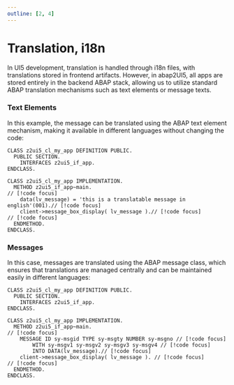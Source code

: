 ```yaml
---
outline: [2, 4]
---
```

# Translation, i18n

In UI5 development, translation is handled through i18n files, with translations stored in frontend artifacts. However, in abap2UI5, all apps are stored entirely in the backend ABAP stack, allowing us to utilize standard ABAP translation mechanisms such as text elements or message texts.

### Text Elements
In this example, the message can be translated using the ABAP text element mechanism, making it available in different languages without changing the code:
```abap
CLASS z2ui5_cl_my_app DEFINITION PUBLIC.
  PUBLIC SECTION.
    INTERFACES z2ui5_if_app.
ENDCLASS.

CLASS z2ui5_cl_my_app IMPLEMENTATION.
  METHOD z2ui5_if_app~main.
// [!code focus]
    data(lv_message) = 'this is a translatable message in english'(001).// [!code focus]
    client->message_box_display( lv_message ).// [!code focus]
// [!code focus]
  ENDMETHOD.
ENDCLASS.
```

### Messages
In this case, messages are translated using the ABAP message class, which ensures that translations are managed centrally and can be maintained easily in different languages:
```abap
CLASS z2ui5_cl_my_app DEFINITION PUBLIC.
  PUBLIC SECTION.
    INTERFACES z2ui5_if_app.
ENDCLASS.

CLASS z2ui5_cl_my_app IMPLEMENTATION.
  METHOD z2ui5_if_app~main.
// [!code focus]
    MESSAGE ID sy-msgid TYPE sy-msgty NUMBER sy-msgno // [!code focus]
        WITH sy-msgv1 sy-msgv2 sy-msgv3 sy-msgv4 // [!code focus]
        INTO DATA(lv_message).// [!code focus]
    client->message_box_display( lv_message ). // [!code focus]
// [!code focus]
  ENDMETHOD.
ENDCLASS.
```
